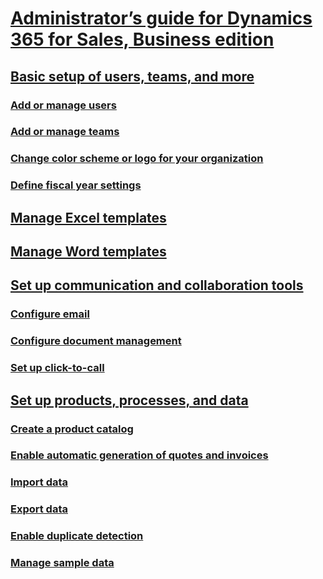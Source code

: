 # [Administrator’s guide for Dynamics 365 for Sales, Business edition]()
## [Basic setup of users, teams, and more]()
### [Add or manage users]()
### [Add or manage teams](add-edit-teams.md) 
### [Change color scheme or logo for your organization]()
### [Define fiscal year settings]()
## [Manage Excel templates]()
## [Manage Word templates]()
## [Set up communication and collaboration tools]() 
### [Configure email]() 
### [Configure document management]() 
### [Set up click-to-call]()
## [Set up products, processes, and data]() 
### [Create a product catalog]()
### [Enable automatic generation of quotes and invoices]() 
### [Import data]() 
### [Export data]() 
### [Enable duplicate detection]() 
### [Manage sample data]()
